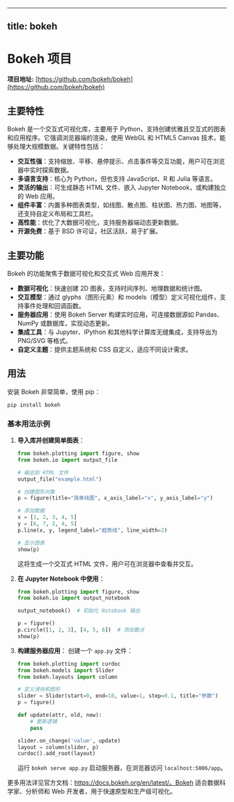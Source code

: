 
---
title: bokeh
---

# Bokeh 项目

**项目地址:** [https://github.com/bokeh/bokeh](https://github.com/bokeh/bokeh)

## 主要特性
Bokeh 是一个交互式可视化库，主要用于 Python，支持创建优雅且交互式的图表和应用程序。它强调浏览器端的渲染，使用 WebGL 和 HTML5 Canvas 技术，能够处理大规模数据。关键特性包括：
- **交互性强**：支持缩放、平移、悬停提示、点击事件等交互功能，用户可在浏览器中实时探索数据。
- **多语言支持**：核心为 Python，但也支持 JavaScript、R 和 Julia 等语言。
- **灵活的输出**：可生成静态 HTML 文件、嵌入 Jupyter Notebook，或构建独立的 Web 应用。
- **组件丰富**：内置多种图表类型，如线图、散点图、柱状图、热力图、地图等，还支持自定义布局和工具栏。
- **高性能**：优化了大数据可视化，支持服务器端动态更新数据。
- **开源免费**：基于 BSD 许可证，社区活跃，易于扩展。

## 主要功能
Bokeh 的功能聚焦于数据可视化和交互式 Web 应用开发：
- **数据可视化**：快速创建 2D 图表，支持时间序列、地理数据和统计图。
- **交互模型**：通过 glyphs（图形元素）和 models（模型）定义可视化组件，支持事件处理和回调函数。
- **服务器应用**：使用 Bokeh Server 构建实时应用，可连接数据源如 Pandas、NumPy 或数据库，实现动态更新。
- **集成工具**：与 Jupyter、IPython 和其他科学计算库无缝集成，支持导出为 PNG/SVG 等格式。
- **自定义主题**：提供主题系统和 CSS 自定义，适应不同设计需求。

## 用法
安装 Bokeh 非常简单，使用 pip：
```
pip install bokeh
```

### 基本用法示例
1. **导入库并创建简单图表**：
   ```python
   from bokeh.plotting import figure, show
   from bokeh.io import output_file

   # 输出到 HTML 文件
   output_file("example.html")

   # 创建图形对象
   p = figure(title="简单线图", x_axis_label="x", y_axis_label="y")

   # 添加数据
   x = [1, 2, 3, 4, 5]
   y = [6, 7, 2, 4, 5]
   p.line(x, y, legend_label="趋势线", line_width=2)

   # 显示图表
   show(p)
   ```
   这将生成一个交互式 HTML 文件，用户可在浏览器中查看并交互。

2. **在 Jupyter Notebook 中使用**：
   ```python
   from bokeh.plotting import figure, show
   from bokeh.io import output_notebook

   output_notebook()  # 初始化 Notebook 输出

   p = figure()
   p.circle([1, 2, 3], [4, 5, 6])  # 添加散点
   show(p)
   ```

3. **构建服务器应用**：
   创建一个 `app.py` 文件：
   ```python
   from bokeh.plotting import curdoc
   from bokeh.models import Slider
   from bokeh.layouts import column

   # 定义滑块和图形
   slider = Slider(start=0, end=10, value=1, step=0.1, title="参数")
   p = figure()

   def update(attr, old, new):
       # 更新逻辑
       pass

   slider.on_change('value', update)
   layout = column(slider, p)
   curdoc().add_root(layout)
   ```
   运行 `bokeh serve app.py` 启动服务器，在浏览器访问 `localhost:5006/app`。

更多用法详见官方文档：https://docs.bokeh.org/en/latest/。Bokeh 适合数据科学家、分析师和 Web 开发者，用于快速原型和生产级可视化。